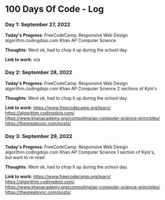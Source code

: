 # 100 Days Of Code - Log

### Day 1: September 27, 2022 

**Today's Progress**: 
FreeCodeCamp: Responsive Web Design
algorithm.codingdojo.com
Khan AP Computer Science

**Thoughts:** Went ok, had to chop it up during the school day.

**Link to work:** n/a

### Day 2: September 28, 2022 

**Today's Progress**: 
FreeCodeCamp: Responsive Web Design
algorithm.codingdojo.com
Khan AP Computer Science
2 sections of Kylo's 

**Thoughts:** Went ok, had to chop it up during the school day.

**Link to work:**
https://www.freecodecamp.org/learn/
https://algorithm.codingdojo.com/
https://www.khanacademy.org/computing/ap-computer-science-principles/
https://thegreatsync.com/posts/

### Day 3: September 29, 2022 

**Today's Progress**: 
FreeCodeCamp: Responsive Web Design
algorithm.codingdojo.com
Khan AP Computer Science
1 section of Kylo's, but want to re-read

**Thoughts:** Went ok, had to chop it up during the school day.

**Link to work:**
https://www.freecodecamp.org/learn/
https://algorithm.codingdojo.com/
https://www.khanacademy.org/computing/ap-computer-science-principles/
https://thegreatsync.com/posts/
